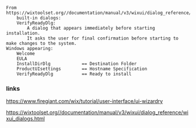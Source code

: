 
    From https://wixtoolset.org//documentation/manual/v3/wixui/dialog_reference/wixui_dialogs.html
        built-in dialogs:
        VerifyReadyDlg:
            A dialog that appears immediately before starting installation.
            It asks the user for final confirmation before starting to make changes to the system.
    Windows appearing:
        Welcome
        EULA
        InstallDirDlg            == Destination Folder
        ProductUIsettings        == Hostname Specification
        VerifyReadyDlg           == Ready to install


### links

https://www.firegiant.com/wix/tutorial/user-interface/ui-wizardry



https://wixtoolset.org//documentation/manual/v3/wixui/dialog_reference/wixui_dialogs.html



